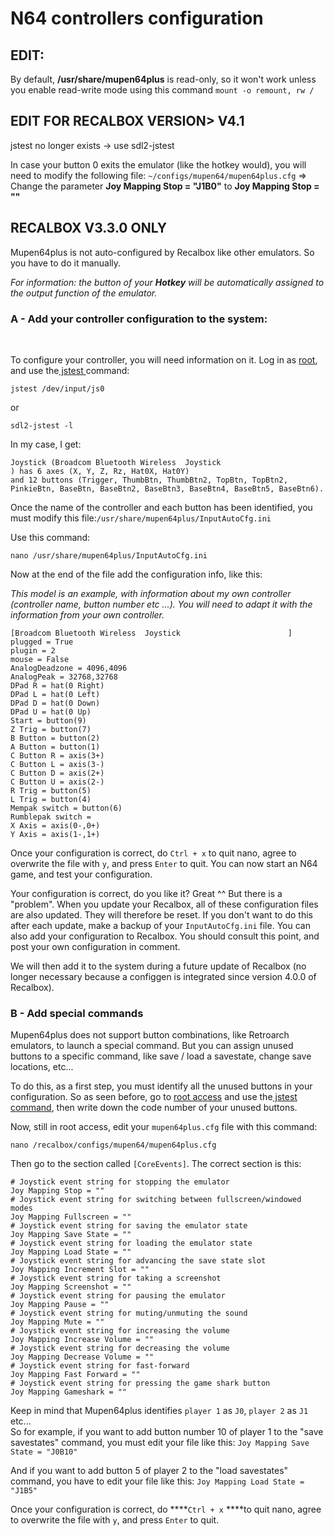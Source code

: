 # N64 controllers configuration

## EDIT:

By default, **/usr/share/mupen64plus** is read-only, so it won't work unless you enable read-write mode using this command `mount -o remount, rw /`​

## EDIT FOR RECALBOX VERSION&gt; V4.1

jstest no longer exists -&gt; use sdl2-jstest

In case your button 0 exits the emulator \(like the hotkey would\), you will need to modify the following file: `~/configs/mupen64/mupen64plus.cfg` =&gt; Change the parameter **Joy Mapping Stop = "J1B0"** to **Joy Mapping Stop = ""**​

## RECALBOX V3.3.0 ONLY

Mupen64plus is not auto-configured by Recalbox like other emulators. So you have to do it manually.

_For information: the button of your **Hotkey** will be automatically assigned to the output function of the emulator._

### A - Add your controller configuration to the system:

​

To configure your controller, you will need information on it. Log in as [root](https://recalbox.gitbook.io/tutorials/access/root-access-via-terminal), and use the[ jstest ](https://recalbox.gitbook.io/tutorials/obsolete/test-your-joystick-with-jstest)command:

`jstest /dev/input/js0`

or

`sdl2-jstest -l`

In my case, I get:

```text
Joystick (Broadcom Bluetooth Wireless  Joystick                        ) has 6 axes (X, Y, Z, Rz, Hat0X, Hat0Y)
and 12 buttons (Trigger, ThumbBtn, ThumbBtn2, TopBtn, TopBtn2, PinkieBtn, BaseBtn, BaseBtn2, BaseBtn3, BaseBtn4, BaseBtn5, BaseBtn6).
```

Once the name of the controller and each button has been identified, you must modify this file:`/usr/share/mupen64plus/InputAutoCfg.ini`

Use this command:

`nano /usr/share/mupen64plus/InputAutoCfg.ini`

Now at the end of the file add the configuration info, like this:

_This model is an example, with information about my own controller \(controller name, button number etc ...\). You will need to adapt it with the information from your own controller._

```text
[Broadcom Bluetooth Wireless  Joystick                        ]
plugged = True
plugin = 2
mouse = False
AnalogDeadzone = 4096,4096
AnalogPeak = 32768,32768
DPad R = hat(0 Right)
DPad L = hat(0 Left)
DPad D = hat(0 Down)
DPad U = hat(0 Up)
Start = button(9)
Z Trig = button(7)
B Button = button(2)
A Button = button(1)
C Button R = axis(3+)
C Button L = axis(3-)
C Button D = axis(2+)
C Button U = axis(2-)
R Trig = button(5)
L Trig = button(4)
Mempak switch = button(6)
Rumblepak switch = 
X Axis = axis(0-,0+)
Y Axis = axis(1-,1+)
```

Once your configuration is correct, do `Ctrl + x` to quit nano, agree to overwrite the file with `y`, and press `Enter` to quit. You can now start an N64 game, and test your configuration.

Your configuration is correct, do you like it? Great ^^ But there is a "problem". When you update your Recalbox, all of these configuration files are also updated. They will therefore be reset. If you don't want to do this after each update, make a backup of your `InputAutoCfg.ini` file. You can also add your configuration to Recalbox. You should consult this point, and post your own configuration in comment.

We will then add it to the system during a future update of Recalbox \(no longer necessary because a configgen is integrated since version 4.0.0 of Recalbox\).

### B - Add special commands

Mupen64plus does not support button combinations, like Retroarch emulators, to launch a special command. But you can assign unused buttons to a specific command, like save / load a savestate, change save locations, etc...

To do this, as a first step, you must identify all the unused buttons in your configuration. So as seen before, go to [root access](https://recalbox.gitbook.io/tutorials/access/root-access-via-terminal) and use the[ jstest command](https://recalbox.gitbook.io/tutorials/obsolete/test-your-joystick-with-jstest), then write down the code number of your unused buttons.

Now, still in root access, edit your `mupen64plus.cfg` file with this command:

`nano /recalbox/configs/mupen64/mupen64plus.cfg`

Then go to the section called `[CoreEvents]`. The correct section is this:

```text
# Joystick event string for stopping the emulator
Joy Mapping Stop = ""
# Joystick event string for switching between fullscreen/windowed modes
Joy Mapping Fullscreen = ""
# Joystick event string for saving the emulator state
Joy Mapping Save State = ""
# Joystick event string for loading the emulator state
Joy Mapping Load State = ""
# Joystick event string for advancing the save state slot
Joy Mapping Increment Slot = ""
# Joystick event string for taking a screenshot
Joy Mapping Screenshot = ""
# Joystick event string for pausing the emulator
Joy Mapping Pause = ""
# Joystick event string for muting/unmuting the sound
Joy Mapping Mute = ""
# Joystick event string for increasing the volume
Joy Mapping Increase Volume = ""
# Joystick event string for decreasing the volume
Joy Mapping Decrease Volume = ""
# Joystick event string for fast-forward
Joy Mapping Fast Forward = ""
# Joystick event string for pressing the game shark button
Joy Mapping Gameshark = ""
```

Keep in mind that Mupen64plus identifies `player 1` as `J0`, `player 2` as `J1` etc...  
So for example, if you want to add button number 10 of player 1 to the "save savestates" command, you must edit your file like this: `Joy Mapping Save State = "J0B10"`

And if you want to add button 5 of player 2 to the "load savestates" command, you have to edit your file like this: `Joy Mapping Load State = "J1B5"`

Once your configuration is correct, do ****`Ctrl + x` ****to quit nano, agree to overwrite the file with `y`, and press `Enter` to quit.


